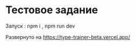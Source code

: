 # Тестовое задание
Запуск : npm i , npm run dev

Развернуто на https://type-trainer-beta.vercel.app/ 

